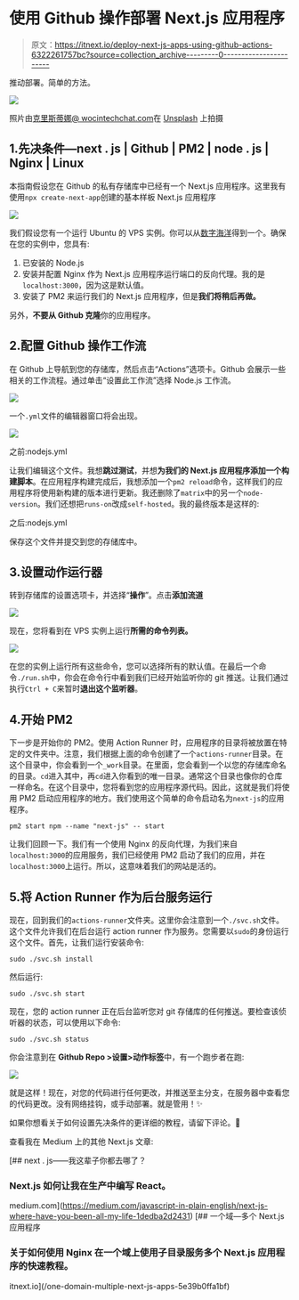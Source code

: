 # 使用 Github 操作部署 Next.js 应用程序

> 原文：<https://itnext.io/deploy-next-js-apps-using-github-actions-6322261757bc?source=collection_archive---------0----------------------->

推动部署。简单的方法。

![](img/a5d5f0d1eb9856529394fc1ce057fbe2.png)

照片由[克里斯蒂娜@ wocintechchat.com](https://unsplash.com/@wocintechchat?utm_source=unsplash&utm_medium=referral&utm_content=creditCopyText)在 [Unsplash](https://unsplash.com/s/photos/server?utm_source=unsplash&utm_medium=referral&utm_content=creditCopyText) 上拍摄

## 1.先决条件—next . js | Github | PM2 | node . js | Nginx | Linux

本指南假设您在 Github 的私有存储库中已经有一个 Next.js 应用程序。这里我有使用`npx create-next-app`创建的基本样板 Next.js 应用程序

![](img/b8ad7efec47d9ef538e6fc592ed48415.png)

我们假设您有一个运行 Ubuntu 的 VPS 实例。你可以从[数字海洋](https://m.do.co/c/f4a5fcc71df6)得到一个。确保在您的实例中，您具有:

1.  已安装的 Node.js
2.  安装并配置 Nginx 作为 Next.js 应用程序运行端口的反向代理。我的是`localhost:3000`，因为这是默认值。
3.  安装了 PM2 来运行我们的 Next.js 应用程序，但是**我们将稍后再做。**

另外，**不要从 Github 克隆**你的应用程序。

## 2.配置 Github 操作工作流

在 Github 上导航到您的存储库，然后点击“Actions”选项卡。Github 会展示一些相关的工作流程。通过单击“设置此工作流”选择 Node.js 工作流。

![](img/63e151604670906ef1b6c9de781a2670.png)

一个`.yml`文件的编辑器窗口将会出现。

![](img/da87d6d87352972bfd1af534b1a74422.png)

之前:nodejs.yml

让我们编辑这个文件。我想**跳过测试**，并想**为我们的 Next.js 应用程序添加一个构建脚本**。在应用程序构建完成后，我想添加一个`pm2 reload`命令，这样我们的应用程序将使用新构建的版本进行更新。我还删除了`matrix`中的另一个`node-version`。我们还想把`runs-on`改成`self-hosted`。我的最终版本是这样的:

之后:nodejs.yml

保存这个文件并提交到您的存储库中。

## 3.设置动作运行器

转到存储库的设置选项卡，并选择“**操作**”。点击**添加流道**

![](img/722a6fda60449abcba91067132837b58.png)

现在，您将看到在 VPS 实例上运行**所需的命令列表。**

![](img/d821dd3d07ed983d7ae64660735af448.png)

在您的实例上运行所有这些命令，您可以选择所有的默认值。在最后一个命令`./run.sh`中，你会在命令行中看到我们已经开始监听你的 git 推送。让我们通过执行`Ctrl + C`来暂时**退出这个监听器**。

## 4.开始 PM2

下一步是开始你的 PM2。使用 Action Runner 时，应用程序的目录将被放置在特定的文件夹中。注意，我们根据上面的命令创建了一个`actions-runner`目录。在这个目录中，你会看到一个`_work`目录。在里面，您会看到一个以您的存储库命名的目录。`cd`进入其中，再`cd`进入你看到的唯一目录。通常这个目录也像你的仓库一样命名。在这个目录中，您将看到您的应用程序源代码。因此，这就是我们将使用 PM2 启动应用程序的地方。我们使用这个简单的命令启动名为`next-js`的应用程序。

```
pm2 start npm --name "next-js" -- start
```

让我们回顾一下。我们有一个使用 Nginx 的反向代理，为我们来自`localhost:3000`的应用服务，我们已经使用 PM2 启动了我们的应用，并在`localhost:3000`上运行。所以，这意味着我们的网站是活的。

## 5.将 Action Runner 作为后台服务运行

现在，回到我们的`actions-runner`文件夹。这里你会注意到一个`./svc.sh`文件。这个文件允许我们在后台运行 action runner 作为服务。您需要以`sudo`的身份运行这个文件。首先，让我们运行安装命令:

```
sudo ./svc.sh install
```

然后运行:

```
sudo ./svc.sh start
```

现在，您的 action runner 正在后台监听您对 git 存储库的任何推送。要检查该侦听器的状态，可以使用以下命令:

```
sudo ./svc.sh status
```

你会注意到在 **Github Repo >设置>动作标签**中，有一个跑步者在跑:

![](img/2eb27346b48263a858b78013ca8dcdae.png)

就是这样！现在，对您的代码进行任何更改，并推送至主分支，在服务器中查看您的代码更改。没有网络挂钩，或手动部署。就是管用！✨

如果你想看关于如何设置先决条件的更详细的教程，请留下评论。🙏

查看我在 Medium 上的其他 Next.js 文章:

[](https://medium.com/javascript-in-plain-english/next-js-where-have-you-been-all-my-life-1dedba2d2431) [## next . js——我这辈子你都去哪了？

### Next.js 如何让我在生产中编写 React。

medium.com](https://medium.com/javascript-in-plain-english/next-js-where-have-you-been-all-my-life-1dedba2d2431) [](/one-domain-multiple-next-js-apps-5e39b0ffa1bf) [## 一个域—多个 Next.js 应用程序

### 关于如何使用 Nginx 在一个域上使用子目录服务多个 Next.js 应用程序的快速教程。

itnext.io](/one-domain-multiple-next-js-apps-5e39b0ffa1bf)